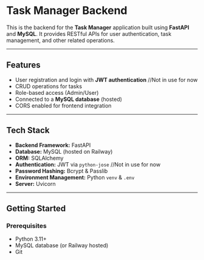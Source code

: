 # Task Manager Backend

This is the backend for the **Task Manager** application built using **FastAPI** and **MySQL**. It provides RESTful APIs for user authentication, task management, and other related operations.

---

## Features

- User registration and login with **JWT authentication**   //Not in use for now
- CRUD operations for tasks
- Role-based access (Admin/User)
- Connected to a **MySQL database** (hosted)
- CORS enabled for frontend integration

---

## Tech Stack

- **Backend Framework:** FastAPI  
- **Database:** MySQL (hosted on Railway)  
- **ORM:** SQLAlchemy  
- **Authentication:** JWT via `python-jose`  //Not in use for now
- **Password Hashing:** Bcrypt & Passlib  
- **Environment Management:** Python `venv` & `.env`  
- **Server:** Uvicorn  

---

## Getting Started

### Prerequisites

- Python 3.11+
- MySQL database (or Railway hosted)
- Git
